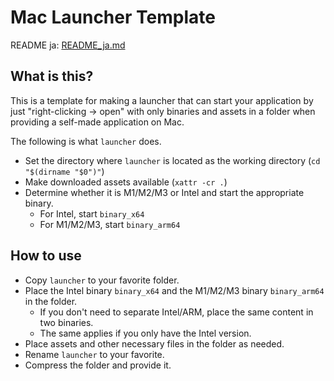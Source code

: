 # Mac Launcher Template

README ja: [README_ja.md](README_ja.md)

## What is this?

This is a template for making a launcher that can start your application by just "right-clicking -> open" with only binaries and assets in a folder when providing a self-made application on Mac.

The following is what `launcher` does.

- Set the directory where `launcher` is located as the working directory (`cd "$(dirname "$0")"`)
- Make downloaded assets available (`xattr -cr .`)
- Determine whether it is M1/M2/M3 or Intel and start the appropriate binary.
  - For Intel, start `binary_x64`
  - For M1/M2/M3, start `binary_arm64`

## How to use

- Copy `launcher` to your favorite folder.
- Place the Intel binary `binary_x64` and the M1/M2/M3 binary `binary_arm64` in the folder.
  - If you don't need to separate Intel/ARM, place the same content in two binaries.
  - The same applies if you only have the Intel version.
- Place assets and other necessary files in the folder as needed.
- Rename `launcher` to your favorite.
- Compress the folder and provide it.
